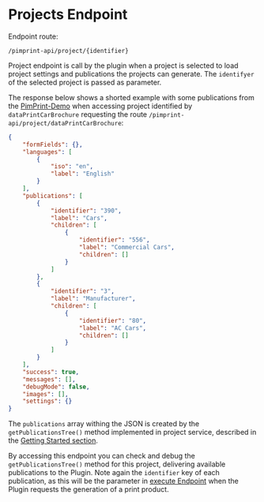 # Projects Endpoint

Endpoint route:

```
/pimprint-api/project/{identifier}
```

Project endpoint is call by the plugin when a project is selected to load project settings and publications the projects can generate. The `identifyer` of the selected project is
passed as parameter.

The response below shows a shorted example with some publications from the [PimPrint-Demo](../05_PimPrint-Demo/README.md) when accessing project identified
by `dataPrintCarBrochure` requesting the route `/pimprint-api/project/dataPrintCarBrochure`:

```json
{
    "formFields": {},
    "languages": [
        {
            "iso": "en",
            "label": "English"
        }
    ],
    "publications": [
        {
            "identifier": "390",
            "label": "Cars",
            "children": [
                {
                    "identifier": "556",
                    "label": "Commercial Cars",
                    "children": []
                }
            ]
        },
        {
            "identifier": "3",
            "label": "Manufacturer",
            "children": [
                {
                    "identifier": "80",
                    "label": "AC Cars",
                    "children": []
                }
            ]
        }
    ],
    "success": true,
    "messages": [],
    "debugMode": false,
    "images": [],
    "settings": {}
}
```

The `publications` array withing the JSON is created by the `getPublicationsTree()` method implemented in project service, described in
the [Getting Started section](../01_Getting_Started/02_Project_Service.md#page_Defining_publications_to_generate).

By accessing this endpoint you can check and debug the `getPublicationsTree()` method for this project, delivering available publications to the Plugin. Note again the `identifier`
key of each publication, as this will be the parameter in [execute Endpoint](12_Execute_Endpoint.md) when the Plugin requests the generation of a print product.
